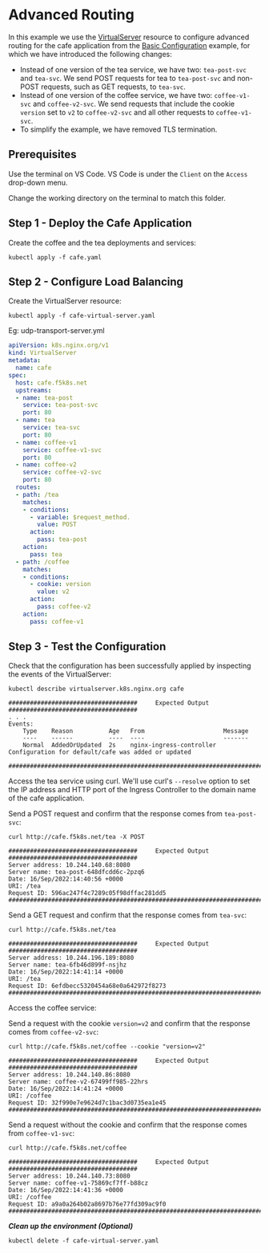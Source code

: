 # Advanced Routing

In this example we use the [VirtualServer](https://docs.nginx.com/nginx-ingress-controller/configuration/virtualserver-and-virtualserverroute-resources/) resource to configure advanced routing for the cafe application from the [Basic Configuration](../basic-configuration/) example, for which we have introduced the following changes:
* Instead of one version of the tea service, we have two: `tea-post-svc` and `tea-svc`. We send POST requests for tea to `tea-post-svc` and non-POST requests, such as GET requests, to `tea-svc`.
* Instead of one version of the coffee service, we have two: `coffee-v1-svc` and `coffee-v2-svc`. We send requests that include the cookie `version` set to `v2` to `coffee-v2-svc` and all other requests to `coffee-v1-svc`.
* To simplify the example, we have removed TLS termination.

## Prerequisites
Use the terminal on VS Code. VS Code is under the `Client` on the `Access` drop-down menu. 

Change the working directory on the terminal to match  this folder.


## Step 1 - Deploy the Cafe Application

Create the coffee and the tea deployments and services:
```
kubectl apply -f cafe.yaml
```

## Step 2 - Configure Load Balancing

Create the VirtualServer resource:
```
kubectl apply -f cafe-virtual-server.yaml
```

Eg: udp-transport-server.yml
```yml
apiVersion: k8s.nginx.org/v1
kind: VirtualServer
metadata:
  name: cafe
spec:
  host: cafe.f5k8s.net
  upstreams:
  - name: tea-post
    service: tea-post-svc
    port: 80
  - name: tea
    service: tea-svc
    port: 80
  - name: coffee-v1
    service: coffee-v1-svc
    port: 80
  - name: coffee-v2 
    service: coffee-v2-svc
    port: 80
  routes:
  - path: /tea
    matches:
    - conditions:
      - variable: $request_method.  
        value: POST
      action:
        pass: tea-post
    action:
      pass: tea
  - path: /coffee
    matches:
    - conditions:
      - cookie: version
        value: v2
      action:
        pass: coffee-v2
    action:
      pass: coffee-v1
```

## Step 3 - Test the Configuration

Check that the configuration has been successfully applied by inspecting the events of the VirtualServer:
```
kubectl describe virtualserver.k8s.nginx.org cafe

####################################     Expected Output    ####################################
. . .
Events:
    Type    Reason          Age   From                      Message
    ----    ------          ----  ----                      -------
    Normal  AddedOrUpdated  2s    nginx-ingress-controller  Configuration for default/cafe was added or updated

################################################################################################
```

Access the tea service using curl. We'll use curl's `--resolve` option to set the IP address and HTTP port of the Ingress Controller to the domain name of the cafe application.
    
Send a POST request and confirm that the response comes from `tea-post-svc`:
```
curl http://cafe.f5k8s.net/tea -X POST

####################################     Expected Output    ####################################
Server address: 10.244.140.68:8080
Server name: tea-post-648dfcdd6c-2pzq6
Date: 16/Sep/2022:14:40:56 +0000
URI: /tea
Request ID: 596ac247f4c7289c05f98dffac281dd5
################################################################################################
```

Send a GET request and confirm that the response comes from `tea-svc`:
```
curl http://cafe.f5k8s.net/tea

####################################     Expected Output    ####################################
Server address: 10.244.196.189:8080
Server name: tea-6fb46d899f-nsjhz
Date: 16/Sep/2022:14:41:14 +0000
URI: /tea
Request ID: 6efdbecc5320454a68e0a642972f8273
################################################################################################
```

Access the coffee service:
    
Send a request with the cookie `version=v2` and confirm that the response comes from `coffee-v2-svc`:
```
curl http://cafe.f5k8s.net/coffee --cookie "version=v2"

####################################     Expected Output    ####################################
Server address: 10.244.140.86:8080
Server name: coffee-v2-67499ff985-22hrs
Date: 16/Sep/2022:14:41:24 +0000
URI: /coffee
Request ID: 32f990e7e9624d7c1bac3d0735ea1e45
################################################################################################

```

Send a request without the cookie and confirm that the response comes from `coffee-v1-svc`:
```
curl http://cafe.f5k8s.net/coffee

####################################     Expected Output    ####################################
Server address: 10.244.140.73:8080
Server name: coffee-v1-75869cf7ff-b88cz
Date: 16/Sep/2022:14:41:36 +0000
URI: /coffee
Request ID: a9a0a264b02a8697b76e77fd309ac9f0
################################################################################################

```

***Clean up the environment (Optional)***
```
kubectl delete -f cafe-virtual-server.yaml
```
